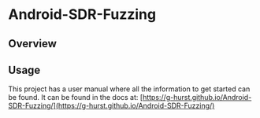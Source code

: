 # Android-SDR-Fuzzing

## Overview

## Usage
This project has a user manual where all the information to get started can be found.
It can be found in the docs at:
[https://g-hurst.github.io/Android-SDR-Fuzzing/](https://g-hurst.github.io/Android-SDR-Fuzzing/)

